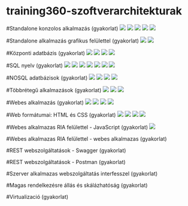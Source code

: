 # training360-szoftverarchitekturak
#Standalone konzolos alkalmazás (gyakorlat)
![](02.png)
![](03.png)
![](04.png)
![](05.png)
![](06.png)

#Standalone alkalmazás grafikus felülettel (gyakorlat)
![](07.png)
![](08.png)

#Központi adatbázis (gyakorlat)
![](09.png)
![](10.png)
![](11.png)
![](12.png)

#SQL nyelv (gyakorlat)
![](13.png)
![](14.png)
![](15.png)
![](16.png)
![](17.png)
![](18.png)
![](19.png)

#NOSQL adatbázisok (gyakorlat)
![](20.png)
![](21.png)
![](22.png)
![](23.png)

#Többrétegű alkalmazások (gyakorlat)
![](24.png)
![](25.png)
![](26.png)

#Webes alkalmazás (gyakorlat)
![](27.png)
![](28.png)
![](29.png)
![](30.png)

#Web formátumai: HTML és CSS (gyakorlat)
![](31.png)
![](32.png)
![](33.png)
![](34.png)

#Webes alkalmazas RIA felülettel - JavaScript (gyakorlat)
![](36.png)

#Webes alkalmazas RIA felülettel - webes alkalmazas (gyakorlat)

#REST webszolgáltatások - Swagger (gyakorlat)

#REST webszolgáltatások - Postman (gyakorlat)

#Szerver alkalmazas webszolgáltatás interfesszel (gyakorlat)

#Magas rendelkezésre állás és skálázhatóság (gyakorlat)

#Virtualizació (gyakorlat)

